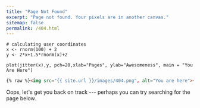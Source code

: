 ```yaml
---
title: "Page Not Found"
excerpt: "Page not found. Your pixels are in another canvas."
sitemap: false
permalink: /404.html
---
```

```
# calculating user coordinates 
x <- rnorm(100) + 2
y <- 2*x+1.5*rnorm(x)+2

plot(jitter(x),y, pch=20,xlab="Pages", ylab="Awesomeness", main = "You Are Here")
```

```html
{% raw %}<img src="{{ site.url }}/images/404.png", alt="You are here">{% endraw %}
```

Oops, let's get you back on track --- perhaps you can try searching for the page below.

<script>
  var GOOG_FIXURL_LANG = 'en';
  var GOOG_FIXURL_SITE = '{{ site.url }}'
</script>
<script src="https://linkhelp.clients.google.com/tbproxy/lh/wm/fixurl.js">
</script>
